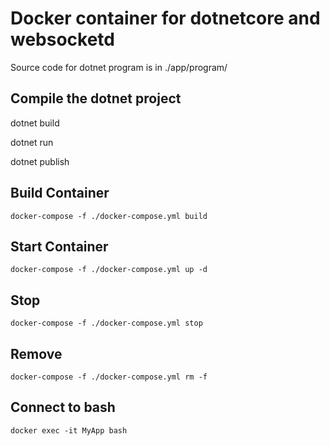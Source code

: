 # Docker container for dotnetcore and websocketd

Source code for dotnet program is in ./app/program/

## Compile the dotnet project

dotnet build

dotnet run

dotnet publish

## Build Container

`docker-compose -f ./docker-compose.yml build`

## Start Container

`docker-compose -f ./docker-compose.yml up -d`

## Stop

`docker-compose -f ./docker-compose.yml stop`

## Remove

`docker-compose -f ./docker-compose.yml rm -f`

## Connect to bash

`docker exec -it MyApp bash`
